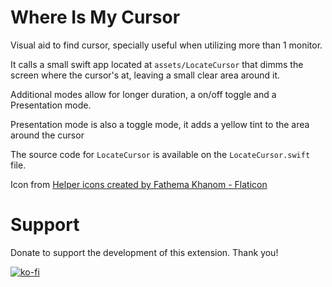 # Where Is My Cursor

Visual aid to find cursor, specially useful when utilizing more than 1 monitor.

It calls a small swift app located at `assets/LocateCursor` that dimms the screen where the cursor's at, leaving a small clear area around it.

Additional modes allow for longer duration, a on/off toggle and a Presentation mode.

Presentation mode is also a toggle mode, it adds a yellow tint to the area around the cursor

The source code for `LocateCursor` is available on the `LocateCursor.swift` file.

Icon from <a href="https://www.flaticon.com/free-icons/helper" title="helper icons">Helper icons created by Fathema Khanom - Flaticon</a>

# Support

Donate to support the development of this extension. Thank you!

[![ko-fi](https://ko-fi.com/img/githubbutton_sm.svg)](https://ko-fi.com/luciodaou)
